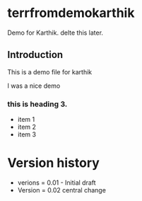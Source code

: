 # terrfromdemokarthik
Demo for Karthik. delte this later.

## Introduction
This is a demo file for karthik

I was a nice demo

### this is heading 3.

- item 1
- item 2
- item 3

# Version history
- verions = 0.01 - Initial draft
- Version = 0.02 central change

